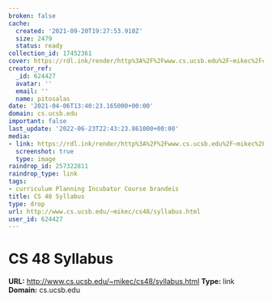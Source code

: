 ```yaml
---
broken: false
cache:
  created: '2021-09-20T19:27:53.910Z'
  size: 2479
  status: ready
collection_id: 17452361
cover: https://rdl.ink/render/http%3A%2F%2Fwww.cs.ucsb.edu%2F~mikec%2Fcs48%2Fsyllabus.html
creator_ref:
  _id: 624427
  avatar: ''
  email: ''
  name: pitosalas
date: '2021-04-06T13:40:23.165000+00:00'
domain: cs.ucsb.edu
important: false
last_update: '2022-06-23T22:43:23.861000+00:00'
media:
- link: https://rdl.ink/render/http%3A%2F%2Fwww.cs.ucsb.edu%2F~mikec%2Fcs48%2Fsyllabus.html
  screenshot: true
  type: image
raindrop_id: 257322811
raindrop_type: link
tags:
- curriculum Planning Incubator Course brandeis
title: CS 48 Syllabus
type: drop
url: http://www.cs.ucsb.edu/~mikec/cs48/syllabus.html
user_id: 624427
---
```


# CS 48 Syllabus

**URL:** http://www.cs.ucsb.edu/~mikec/cs48/syllabus.html
**Type:** link
**Domain:** cs.ucsb.edu
